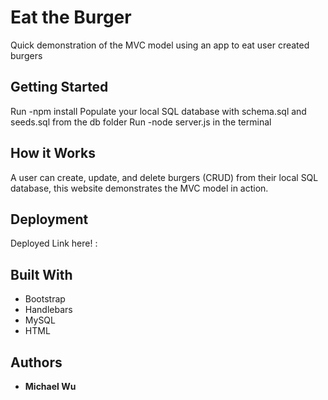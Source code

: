 # Eat the Burger

Quick demonstration of the MVC model using an app to eat user created burgers

## Getting Started

Run -npm install
Populate your local SQL database with schema.sql and seeds.sql from the db folder
Run -node server.js in the terminal

## How it Works

A user can create, update, and delete burgers (CRUD) from their local SQL database, this website demonstrates the MVC model in action. 

## Deployment

Deployed Link here! : 

## Built With

* Bootstrap
* Handlebars
* MySQL
* HTML

## Authors

* **Michael Wu**


